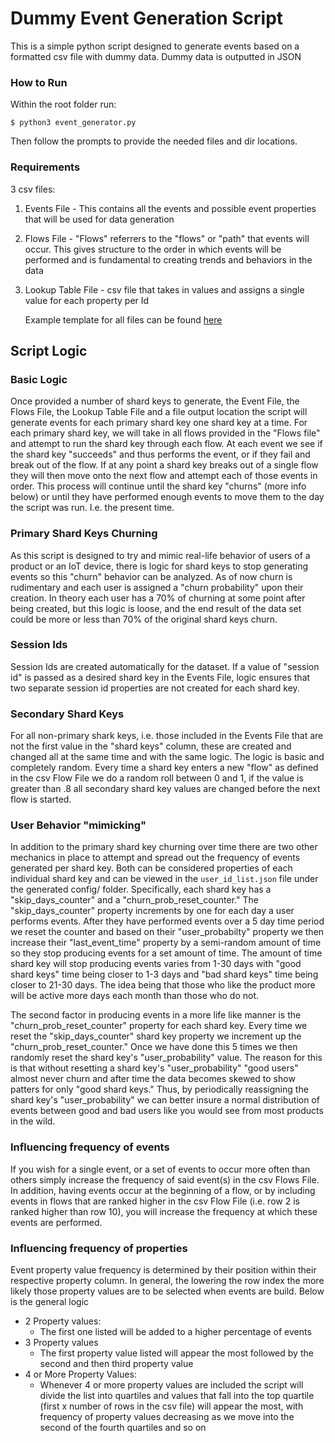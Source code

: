 # Dummy Event Generation Script
This is a simple python script designed to generate events based on a formatted csv file with dummy data. Dummy data is outputted in JSON
### How to Run
Within the root folder run:
```linux
$ python3 event_generator.py
``` 
Then follow the prompts to provide the needed files and dir locations.

### Requirements
   3 csv files:
1) Events File - This contains all the events and possible event properties that will be used for data generation
2) Flows File - "Flows" referrers to the "flows" or "path" that events will occur. This gives structure to the order in which events will be performed and is fundamental to creating trends and behaviors in the data
3) Lookup Table File - csv file that takes in values and assigns a single value for each property per Id

   Example template for all files can be found [here](https://docs.google.com/spreadsheets/d/1b0LrIq6rxfB5uJaZGDOg9VxvtkabRAym2mgwMC9T0ME/edit?usp=sharing)

 
## Script Logic
### Basic Logic
Once provided a number of shard keys to generate, the Event File, the Flows File, the Lookup Table File and a file output location the script will generate events for each primary shard key one shard key at a time. For each primary shard key, we will take in all flows provided in the "Flows file" and attempt to run the shard key through each flow. At each event we see if the shard key "succeeds" and thus performs the event, or if they fail and break out of the flow. If at any point a shard key breaks out of a single flow they will then move onto the next flow and attempt each of those events in order. This process will continue until the shard key "churns" (more info below) or until they have performed enough events to move them to the day the script was run. I.e. the present time.
### Primary Shard Keys Churning
As this script is designed to try and mimic real-life behavior of users of a product or an IoT device, there is logic for shard keys to stop generating events so this "churn" behavior can be analyzed. As of now churn is rudimentary and each user is assigned a "churn probability" upon their creation. In theory each user has a 70% of churning at some point after being created, but this logic is loose, and the end result of the data set could be more or less than 70% of the original shard keys churn.

### Session Ids
Session Ids are created automatically for the dataset. If a value of "session id" is passed as a desired shard key in the Events File, logic ensures that two separate session id properties are not created for each shard key. 

### Secondary Shard Keys
For all non-primary shark keys, i.e. those included in the Events File that are not the first value in the "shard keys" column, these are created and changed all at the same time and with the same logic. The logic is basic and completely random. Every time a shard key enters a new "flow" as defined in the csv Flow File we do a random roll between 0 and 1, if the value is greater than .8 all secondary shard key values are changed before the next flow is started.

### User Behavior "mimicking"
In addition to the primary shard key churning over time there are two other mechanics in place to attempt and spread out the frequency of events generated per shard key. Both can be considered properties of each individual shard key and can be viewed in the `user_id_list.json` file under the generated config/ folder. Specifically, each shard key has a "skip_days_counter" and a "churn_prob_reset_counter." The "skip_days_counter" property increments by one for each day a user performs events. After they have performed events over a 5 day time period we reset the counter and based on their "user_probabilty" property we then increase their "last_event_time" property by a semi-random amount of time so they stop producing events for a set amount of time. The amount of time shard key will stop producing events varies from 1-30 days with "good shard keys" time being closer to 1-3 days and "bad shard keys" time being closer to 21-30 days. The idea being that those who like the product more will be active more days each month than those who do not.

The second factor in producing events in a more life like manner is the "churn_prob_reset_counter" property for each shard key. Every time we reset the "skip_days_counter" shard key property we increment up the "churn_prob_reset_counter." Once we have done this 5 times we then randomly reset the shard key's "user_probability" value. The reason for this is that without resetting a shard key's "user_probability" "good users" almost never churn and after time the data becomes skewed to show patters for only "good shard keys." Thus, by periodically reassigning the shard key's "user_probability" we can better insure a normal distribution of events between good and bad users like you would see from most products in the wild. 

### Influencing frequency of events
If you wish for a single event, or a set of events to occur more often than others simply increase the frequency of said event(s) in the csv Flows File. In addition, having events occur at the beginning of a flow, or by including events in flows that are ranked higher in the csv Flow File (i.e. row 2 is ranked higher than row 10), you will increase the frequency at which these events are performed.

### Influencing frequency of properties
Event property value frequency is determined by their position within their respective property column. In general, the lowering the row index the more likely those property values are to be selected when events are build. Below is the general logic
* 2 Property values:
  - The first one listed will be added to a higher percentage of events
* 3 Property values 
  - The first property value listed will appear the most followed by the second and then third property value
* 4 or More Property Values:
  - Whenever 4 or more property values are included the script will divide the list into quartiles and values that fall into the top quartile (first x number of rows in the csv file) will appear the most, with frequency of property values decreasing as we move into the second of the fourth quartiles and so on

